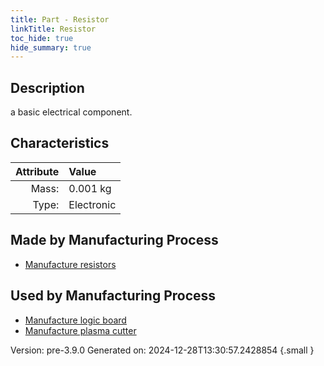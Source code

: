 ```yaml
---
title: Part - Resistor
linkTitle: Resistor
toc_hide: true
hide_summary: true
---
```


## Description
a basic electrical component.

## Characteristics

| Attribute      | Value |
|--------:|:------|
|Mass:|0.001 kg|
|Type:|Electronic|

## Made by Manufacturing Process

- [Manufacture resistors](/docs/definitions/process/manufacture-resistors)

## Used by Manufacturing Process

- [Manufacture logic board](/docs/definitions/process/manufacture-logic-board)
- [Manufacture plasma cutter](/docs/definitions/process/manufacture-plasma-cutter)


Version: pre-3.9.0 Generated on: 2024-12-28T13:30:57.2428854
{.small }

